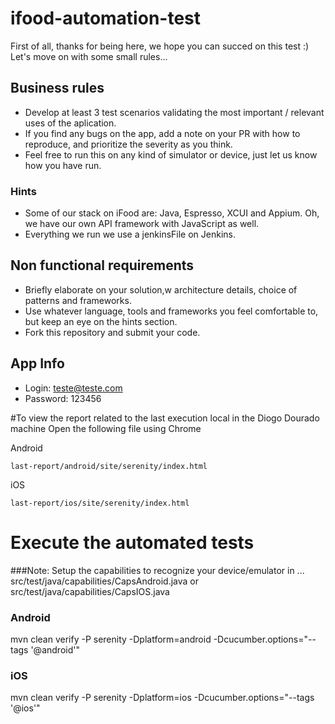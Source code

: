 # ifood-automation-test
First of all, thanks for being here, we hope you can succed on this test :)
Let's move on with some small rules...

## Business rules
* Develop at least 3 test scenarios validating the most important / relevant uses of the aplication.
* If you find any bugs on the app, add a note on your PR with how to reproduce, and prioritize the severity as you think.
* Feel free to run this on any kind of simulator or device, just let us know how you have run.

### Hints
* Some of our stack on iFood are: Java, Espresso, XCUI and Appium. Oh, we have our own API framework with JavaScript as well.
* Everything we run we use a jenkinsFile on Jenkins.

## Non functional requirements
* Briefly elaborate on your solution,w architecture details, choice of patterns and frameworks.
* Use whatever language, tools and frameworks you feel comfortable to, but keep an eye on the hints section.
* Fork this repository and submit your code.

## App Info
* Login: teste@teste.com
* Password: 123456

#To view the report related to the last execution local in the Diogo Dourado machine
Open the following file using Chrome

Android
```
last-report/android/site/serenity/index.html
```

iOS
```
last-report/ios/site/serenity/index.html
```

# Execute the automated tests
###Note: 
Setup the capabilities to recognize your device/emulator in ...
src/test/java/capabilities/CapsAndroid.java
or 
src/test/java/capabilities/CapsIOS.java

### Android
mvn clean verify -P serenity -Dplatform=android -Dcucumber.options="--tags '@android'"
### iOS
mvn clean verify -P serenity -Dplatform=ios -Dcucumber.options="--tags '@ios'"

